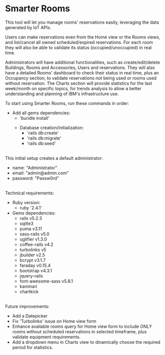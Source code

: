 # Smarter Rooms

This tool will let you manage rooms' reservations easily, leveraging the data generated by IoT APIs.

Users can make reservations even from the Home view or the Rooms views, and list/cancel all owned scheduled/expired reservations. For each room they will also be able to validate its status (occupied/unoccupied) in real time.

Administrators will have additional functionalities, such as create/edit/delete Buildings, Rooms and Accessories, Users and reservations. They will also have a detailed Rooms' dashboard to check their status in real time, plus an Occupancy section, to validate reservations not being used or rooms used without reservation. The Charts section will provide statistics for the last week/month on specific topics, for trends analysis to allow a better understanding and planning of IBM's infrastructure use.

To start using Smarter Rooms, run these commands in order:<br>
<ul>
  <li>Add all gems dependencies:
  <ul>
    <li>'bundle install'</li>
  </ul>
  </li>
  <ul>
    <li>Database creation/initialization:
    <ul>
      <li>'rails db:create'</li>
      <li>'rails db:migrate'</li>
      <li>'rails db:seed'</li>
    </ul>
    </li>
  </ul>
</ul>
<br>
This initial setup creates a default administrator:
<ul>
  <li>name: "Administrator"</li>
  <li>email: "admin@admin.com"</li>
  <li>password: "Passw0rd"</li>
</ul>
<br>
Technical requirements:<br>
<ul>
  <li>Ruby version:
    <ul>
      <li>ruby '2.4.1'</li>
    </ul>
    </li>
  <li>Gems dependencies:
  <ul>
    <li>rails v5.2.3</li>
    <li>sqlite3</li>
    <li>puma v3.11</li>
    <li>sass-rails v5.0</li>
    <li>uglifier v1.3.0</li>
    <li>coffee-rails v4.2</li>
    <li>turbolinks v5</li>
    <li>jbuilder v2.5</li>
    <li>bcrypt v3.1.7</li>
    <li>faraday v0.15.4</li>
    <li>bootstrap v4.3.1</li>
    <li>jquery-rails</li>
    <li>font-awesome-sass v5.8.1</li>
    <li>kaminari</li>
    <li>chartkick</li>
  </ul>
  </li>
</ul>
<br>
Future improvements:
<ul>
  <li>Add a Datepicker</li>
  <li>Fix 'Turbolinks' issue on Home view form</li>
  <li>Enhance available rooms query for Home view form to include ONLY rooms without scheduled reservations in selected timeframe, plus validate equipment requirements.</li>
  <li>Add a dropdown menu in Charts view to dinamically choose the required period for statistics.</li>
</ul>
